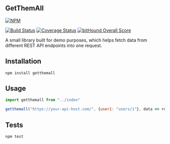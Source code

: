 GetThemAll
-

[![NPM](https://nodei.co/npm/getthemall.png?downloads=true&downloadRank=true&stars=true)](https://nodei.co/npm/getthemall/)

[![Build Status](https://travis-ci.org/cn007b/getthemall.svg?branch=master)](https://travis-ci.org/cn007b/getthemall)
[![Coverage Status](https://coveralls.io/repos/github/cn007b/getthemall/badge.svg?branch=master)](https://coveralls.io/github/cn007b/getthemall?branch=master)
[![bitHound Overall Score](https://www.bithound.io/github/cn007b/getthemall/badges/score.svg)](https://www.bithound.io/github/cn007b/getthemall)

A small library built for demo purposes,
which helps fetch data from different REST API endpoints into one request.

## Installation

`npm install getthemall`

## Usage

````js
import getthemall from "../index"

getthemall("https://your-api-host.com/", {user1: "users/1"}, data => res.json(data))
````

## Tests

`npm test`
